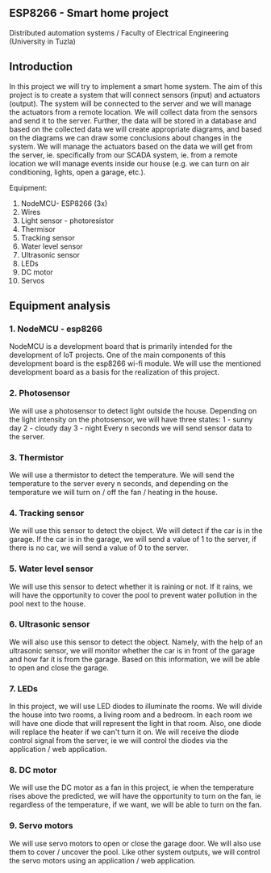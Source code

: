 ## ESP8266 - Smart home project

Distributed automation systems / Faculty of Electrical Engineering (University in Tuzla)

## Introduction

In this project we will try to implement a smart home system. The aim of this project is to create a system that will connect sensors (input) and actuators (output). The system will be connected to the server and we will manage the actuators from a remote location. We will collect data from the sensors and send it to the server. Further, the data will be stored in a database and based on the collected data we will create appropriate diagrams, and based on the diagrams we can draw some conclusions about changes in the system. We will manage the actuators based on the data we will get from the server, ie. specifically from our SCADA system, ie. from a remote location we will manage events inside our house (e.g. we can turn on air conditioning, lights, open a garage, etc.).

Equipment:

1. NodeMCU- ESP8266 (3x)
2. Wires
3. Light sensor - photoresistor
4. Thermisor
5. Tracking sensor
6. Water level sensor
7. Ultrasonic sensor
8. LEDs
9. DC motor
10. Servos

## Equipment analysis

### 1. NodeMCU - esp8266

NodeMCU is a development board that is primarily intended for the development of IoT projects. One of the main components of this development board is the esp8266 wi-fi module. We will use the mentioned development board as a basis for the realization of this project.

### 2. Photosensor

We will use a photosensor to detect light outside the house. Depending on the light intensity on the photosensor, we will have three states:
1 - sunny day
2 - cloudy day
3 - night
Every n seconds we will send sensor data to the server.

### 3. Thermistor

We will use a thermistor to detect the temperature. We will send the temperature to the server every n seconds, and depending on the temperature we will turn on / off the fan / heating in the house.

### 4. Tracking sensor

We will use this sensor to detect the object. We will detect if the car is in the garage. If the car is in the garage, we will send a value of 1 to the server, if there is no car, we will send a value of 0 to the server.

### 5. Water level sensor

We will use this sensor to detect whether it is raining or not. If it rains, we will have the opportunity to cover the pool to prevent water pollution in the pool next to the house.

### 6. Ultrasonic sensor

We will also use this sensor to detect the object. Namely, with the help of an ultrasonic sensor, we will monitor whether the car is in front of the garage and how far it is from the garage. Based on this information, we will be able to open and close the garage.

### 7. LEDs

In this project, we will use LED diodes to illuminate the rooms. We will divide the house into two rooms, a living room and a bedroom. In each room we will have one diode that will represent the light in that room. Also, one diode will replace the heater if we can't turn it on. We will receive the diode control signal from the server, ie we will control the diodes via the application / web application.

### 8. DC motor

We will use the DC motor as a fan in this project, ie when the temperature rises above the predicted, we will have the opportunity to turn on the fan, ie regardless of the temperature, if we want, we will be able to turn on the fan.

### 9. Servo motors

We will use servo motors to open or close the garage door. We will also use them to cover / uncover the pool. Like other system outputs, we will control the servo motors using an application / web application.
